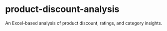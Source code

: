 # product-discount-analysis
An Excel-based analysis of product discount, ratings, and category insights.
